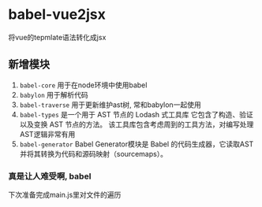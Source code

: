 # babel-vue2jsx
将vue的tepmlate语法转化成jsx

## 新增模块
  1. ``` babel-core ``` 用于在node环境中使用babel
  2. ``` babylon ``` 用于解析代码
  3. ``` babel-traverse ``` 用于更新维护ast树, 常和babylon一起使用
  4. ``` babel-types ``` 是一个用于 AST 节点的 Lodash 式工具库 它包含了构造、验证以及变换 AST 节点的方法。 该工具库包含考虑周到的工具方法，对编写处理AST逻辑非常有用
  5. ``` babel-generator ``` Babel Generator模块是 Babel 的代码生成器，它读取AST并将其转换为代码和源码映射（sourcemaps）。

### 真是让人难受啊, babel
  
  下次准备完成main.js里对文件的遍历

